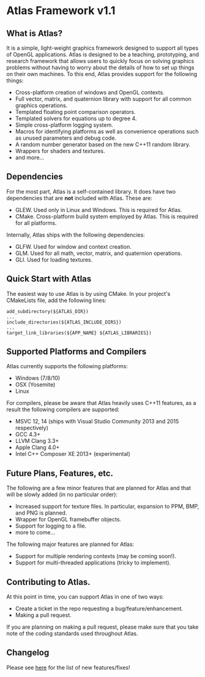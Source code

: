 # Atlas Framework v1.1

## What is Atlas?
It is a simple, light-weight graphics framework designed to support all types of OpenGL applications. Atlas is designed to be a teaching, prototyping, and research framework that allows users to quickly focus on solving graphics problems without having to worry about the details of how to set up things on their own machines. To this end, Atlas provides support for the following things:

* Cross-platform creation of windows and OpenGL contexts.
* Full vector, matrix, and quaternion library with support for all common graphics operations.
* Templated floating point comparison operators.
* Templated solvers for equations up to degree 4.
* Simple cross-platform logging system.
* Macros for identifying platforms as well as convenience operations such as unused parameters and debug code.
* A random number generator based on the new C++11 random library.
* Wrappers for shaders and textures.
* and more...

## Dependencies
For the most part, Atlas is a self-contained library. It does have two dependencies that are **not** included with Atlas. These are:

* GLEW. Used only in Linux and Windows. This is required for Atlas.
* CMake. Cross-platform build system employed by Atlas. This is required for all platforms.

Internally, Atlas ships with the following dependencies:

* GLFW. Used for window and context creation.
* GLM. Used for all math, vector, matrix, and quaternion operations.
* GLI. Used for loading textures.

## Quick Start with Atlas
The easiest way to use Atlas is by using CMake. In your project's CMakeLists file, add the following lines:

~~~{.CMake}
add_subdirectory(${ATLAS_DIR})
...
include_directories(${ATLAS_INCLUDE_DIRS})
...
target_link_libraries(${APP_NAME} ${ATLAS_LIBRARIES})
~~~

## Supported Platforms and Compilers
Atlas currently supports the following platforms:

* Windows (7/8/10)
* OSX (Yosemite)
* Linux

For compilers, please be aware that Atlas heavily uses C++11 features, as a result
the following compilers are supported:

* MSVC 12, 14 (ships with Visual Studio Community 2013 and 2015 respectively)
* GCC 4.3+
* LLVM Clang 3.3+
* Apple Clang 4.0+
* Intel C++ Composer XE 2013+ (experimental)

## Future Plans, Features, etc.
The following are a few minor features that are planned for Atlas and that will be slowly added (in no particular order):

* Increased support for texture files. In particular, expansion to PPM, BMP, and PNG is planned.
* Wrapper for OpenGL framebuffer objects.
* Support for logging to a file.
* more to come...

The following major features are planned for Atlas:

* Support for multiple rendering contexts (may be coming soon!).
* Support for multi-threaded applications (tricky to implement).

## Contributing to Atlas.
At this point in time, you can support Atlas in one of two ways:

* Create a ticket in the repo requesting a bug/feature/enhancement.
* Making a pull request.

If you are planning on making a pull request, please make sure that you take note of the coding standards used throughout Atlas.

## Changelog
Please see [here](https://github.com/marovira/atlas/wiki/Changelog) for the list of new features/fixes!
